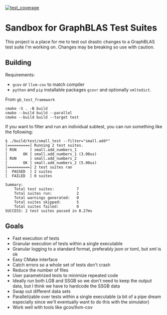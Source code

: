 [![test_coverage](https://github.com/jamesETsmith/gb_test_framework/actions/workflows/ci_build.yml/badge.svg?branch=main)](https://github.com/jamesETsmith/gb_test_framework/actions/workflows/ci_build.yml)
# Sandbox for GraphBLAS Test Suites
This project is a place for me to test out drastic changes to a GraphBLAS test suite I'm working on. Changes may be breaking so use with caution.

## Building
Requirements:
- `gcov` or `llvm-cov` to match compiler
- `python` and `pip` installable packages `gcovr` and optionally `xmltodict`.

From `gb_test_framework`
```
cmake -S . -B build
cmake --build build --parallel
cmake --build build --target test
```

If you want to filter and run an individual subtest, you can run something like the following:
```
$ ./build/test/small_test --filter="small.add*"
[==========] Running 2 test suites.
[ RUN      ] small.add_numbers_1
[       OK ] small.add_numbers_1 (3.00us)
[ RUN      ] small.add_numbers_2
[       OK ] small.add_numbers_2 (5.00us)
[==========] 2 test suites ran
[  PASSED  ] 2 suites
[  FAILED  ] 0 suites

Summary:
    Total test suites:          7
    Total suites run:           2
    Total warnings generated:   0
    Total suites skipped:       5
    Total suites failed:        0
SUCCESS: 2 test suites passed in 0.27ms
```

## Goals

- Fast execution of tests
- Granular execution of tests within a single executable
- Granular logging to a standard format, preferably json or toml, but xml is ok
- Easy CMake interface
- Catch errors so a whole set of tests don't crash
- Reduce the number of files
- User parametrized tests to minimize repeated code
- Ideally run both LGB and SSGB so we don't need to keep the output data, but I think we have to hardcode the SSGB data
- Swap out different data sets
- Parallelizable over tests within a single executable (a bit of a pipe dream especially since we'll eventually want to do this with the simulator)
- Work well with tools like gcov/llvm-cov

